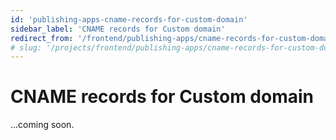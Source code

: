 ```yaml
---
id: 'publishing-apps-cname-records-for-custom-domain'
sidebar_label: 'CNAME records for Custom domain'
redirect_from: '/frontend/publishing-apps/cname-records-for-custom-domain'
# slug: '/projects/frontend/publishing-apps/cname-records-for-custom-domain'
---
```


# CNAME records for Custom domain

...coming soon.
